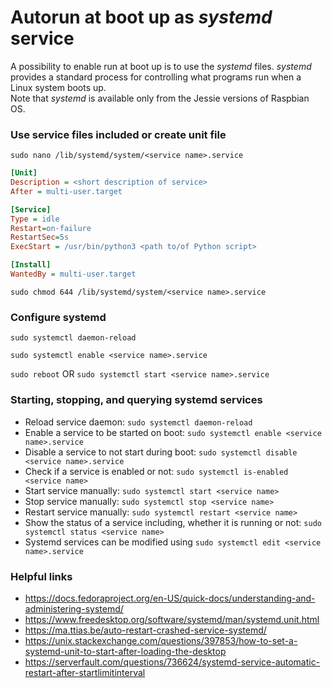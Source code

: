 # Autorun at boot up as _systemd_ service

A possibility to enable run at boot up is to use the _systemd_ files. _systemd_ provides a standard process for controlling what programs run when a Linux system boots up.<br>
Note that _systemd_ is available only from the Jessie versions of Raspbian OS.

### Use service files included or create unit file

`sudo nano /lib/systemd/system/<service name>.service`

```ini
[Unit]
Description = <short description of service>
After = multi-user.target

[Service]
Type = idle
Restart=on-failure
RestartSec=5s
ExecStart = /usr/bin/python3 <path to/of Python script>

[Install]
WantedBy = multi-user.target
```

`sudo chmod 644 /lib/systemd/system/<service name>.service`

### Configure systemd

`sudo systemctl daemon-reload`

`sudo systemctl enable <service name>.service`

`sudo reboot` OR `sudo systemctl start <service name>.service`

### Starting, stopping, and querying systemd services
- Reload service daemon: `sudo systemctl daemon-reload`
- Enable a service to be started on boot: `sudo systemctl enable <service name>.service`
- Disable a service to not start during boot: `sudo systemctl disable <service name>.service`
- Check if a service is enabled or not: `sudo systemctl is-enabled <service name>`
- Start service manually: `sudo systemctl start <service name>`
- Stop service manually: `sudo systemctl stop <service name>`
- Restart service manually: `sudo systemctl restart <service name>`
- Show the status of a service including, whether it is running or not: `sudo systemctl status <service name>`
- Systemd services can be modified using `sudo systemctl edit <service name>.service`

### Helpful links
- https://docs.fedoraproject.org/en-US/quick-docs/understanding-and-administering-systemd/
- https://www.freedesktop.org/software/systemd/man/systemd.unit.html
- https://ma.ttias.be/auto-restart-crashed-service-systemd/
- https://unix.stackexchange.com/questions/397853/how-to-set-a-systemd-unit-to-start-after-loading-the-desktop
- https://serverfault.com/questions/736624/systemd-service-automatic-restart-after-startlimitinterval